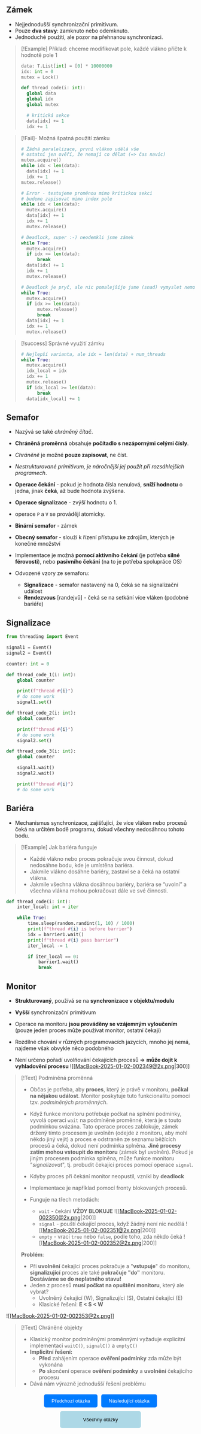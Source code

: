## Zámek
- Nejjednodušší synchronizační primitivum.
- Pouze **dva stavy**: zamknuto nebo odemknuto.
- Jednoduché použití, ale pozor na přehnanou synchronizaci.

>[!Example] Příklad: chceme modifikovat pole, každé vlákno přičte k hodnotě pole $1$
>```Python
>data: T.List[int] = [0] * 10000000
>idx: int = 0
>mutex = Lock()
>
>def thread_code(i: int):
>	global data
>	global idx
>	global mutex
>
>	# kritická sekce
>	data[idx] += 1
>	idx += 1
>```

>[!Fail]- Možná špatná použití zámku
>```Python
># Žádná paralelizace, první vlákno udělá vše
># ostatní jen ověří, že nemají co dělat (=> čas navíc)
>mutex.acquire()
>while idx < len(data):
>	data[idx] += 1
>	idx += 1
>mutex.release()
>```
>
>```Python
># Error - testujeme proměnou mimo kritickou sekci
># budeme zapisovat mimo index pole
>while idx < len(data):
>	mutex.acquire()
>	data[idx] += 1
>	idx += 1
>	mutex.release()
>```
>
>```Python
># Deadlock, super :-) neodemkli jsme zámek
>while True:
>	mutex.acquire()
>	if idx >= len(data):
>		break
>	data[idx] += 1
>	idx += 1
>	mutex.release()
>```
>
>```Python
># Deadlock je pryč, ale nic pomalejšíjo jsme (snad) vymyslet nemohli
>while True:
>	mutex.acquire()
>	if idx >= len(data):
>		mutex.release()
>		break
>	data[idx] += 1
>	idx += 1
>	mutex.release()
>```

>[!success] Správné využití zámku
>```Python
># Nejlepší varianta, ale idx = len(data) + num_threads
>while True:
>	mutex.acquire()
>	idx_local = idx
>	idx += 1
>	mutex.release()
>	if idx_local >= len(data):
>		break
>	data[idx_local] += 1
>```

## Semafor
- Nazývá se také *chráněný čítač*.
- **Chráněná proměnná** obsahuje **počítadlo s nezápornými celými čísly**.
- *Chráněně* je možné **pouze zapisovat**, ne číst.
- *Nestrukturované primitivum, je náročnější jej použít při rozsáhlejších programech*.
- **Operace čekání** - pokud je hodnota čísla nenulová, **sníží hodnotu** o jedna, jinak **čeká**, až bude hodnota zvýšena.
- **Operace signalizace** - zvýší hodnotu o $1$.
- operace `P` a `V` se provádějí atomicky.

- **Binární semafor** - zámek
- **Obecný semafor** - slouží k řízení přístupu ke zdrojům, kterých je konečné množství

- Implementace je možná **pomocí aktivního čekání** (je potřeba **silné férovosti**), nebo **pasivního čekání** (na to je potřeba spolupráce OS)

- Odvozené vzory ze semaforu:
	- **Signalizace** - semafor nastavený na 0, čeká se na signalizační událost
	- **Rendezvous** \[randejvů\] - čeká se na setkání více vláken (podobné bariéře)

## Signalizace
```Python
from threading import Event

signal1 = Event()
signal2 = Event()

counter: int = 0

def thread_code_1(i: int):
	global counter

	print(f"thread #{i}")
	# do some work
	signal1.set()

def thread_code_2(i: int):
	global counter

	print(f"thread #{i}")
	# do some work
	signal2.set()

def thread_code_3(i: int):
	global counter

	signal1.wait()
	signal2.wait()

	print(f"thread #{i}")
	# do some work
```

## Bariéra
- Mechanismus synchronizace, zajišťující, že více vláken nebo procesů čeká na určitém bodě programu, dokud všechny nedosáhnou tohoto bodu.

>[!Example] Jak bariéra funguje
>- Každé vlákno nebo proces pokračuje svou činnost, dokud nedosáhne bodu, kde je umístěna bariéra.
>- Jakmile vlákno dosáhne bariéry, zastaví se a čeká na ostatní vlákna.
>- Jakmile všechna vlákna dosáhnou bariéry, bariéra se “uvolní” a všechna vlákna mohou pokračovat dále ve své činnosti.


```Python
def thread_code(i: int):
	inter_local: int = iter

	while True:
		time.sleep(random.randint(1, 10) / 1000)
		print(f"thread #{i} is before barrier")
		idx = barrier1.wait()
		print(f"thread #{i} pass barrier")
		iter_local -= 1

		if iter_local == 0:
			barrier1.wait()
			break
```

## Monitor
- **Strukturovaný**, používá se na **synchronizace v objektu/modulu**
- **Vyšší** synchronizační primitivum
- Operace na monitoru **jsou prováděny se vzájemným vyloučením** (pouze jeden proces může používat monitor, ostatní čekají)
- Rozdílné chování v různých programovacích jazycích, mnoho jej nemá, najdeme však obvykle něco podobného

- Není určeno pořadí uvolňování čekajících procesů $\Rightarrow$ **může dojít k vyhladovění procesu**
![[MacBook-2025-01-02-002349@2x.png|300]]

>[!Text] Podmíněná proměnná
>- Občas je potřeba, aby **proces**, který je právě v monitoru, **počkal na nějakou událost**. Monitor poskytuje tuto funkcionalitu pomocí tzv. *podmíněných proměnných*.
>
>- Když funkce monitoru potřebuje počkat na splnění podmínky, vyvolá operaci `wait` na podmíněné proměnné, která je s touto podmínkou svázána. Tato operace proces zablokuje, zámek držený tímto procesem je uvolněn (odejde z monitoru, aby mohl někdo jiný vejít) a proces e odstraněn ze seznamu běžících procesů a čeká, dokud není podmínka splněna. **Jiné procesy zatím mohou vstoupit do monitoru** (zámek byl uvolněn). Pokud je jiným procesem podmínka splněna, může funkce monitoru "*signalizovat*", tj. probudit čekající proces pomocí operace `signal`.
>- Kdyby proces při čekání monitor neopustil, vznikl by **deadlock**
>- Implementace je například pomocí fronty blokovaných procesů.
>- Funguje na třech metodách:
>	- `wait` - čekání **VŽDY BLOKUJE** 
>	  ![[MacBook-2025-01-02-002350@2x.png|200]]
>	- `signal` - pouští čekající proces, když žádný není nic nedělá 
>	  ![[MacBook-2025-01-02-002351@2x.png|200]]
>	- `empty` - vrací `true` nebo `false`, podle toho, zda někdo čeká 
>	  ![[MacBook-2025-01-02-002352@2x.png|200]]
>
>**Problém**:
>- Při **uvolnění** čekající proces pokračuje a "**vstupuje**" do monitoru, **signalizující** proces ale také **pokračuje "do"** monitoru. **Dostáváme se do neplatného stavu!**
>- Jeden z procesů **musí počkat na opuštění monitoru**, který ale vybrat?
>	- Uvolněný čekající (W), Signalizující (S), Ostatní čekající (E)
>	- Klasické řešení: **E < S < W**

![[MacBook-2025-01-02-002353@2x.png]]

>[!Text] Chráněné objekty
>- Klasický monitor podmíněnými proměnnými vyžaduje explicitní implementaci `waitC()`, `signalC()` a `emptyC()`
>- **Implicitní řešení:**
>	- **Před** zahájením operace **ověření podmínky** zda může být vykonána
>	- **Po** skončení operace **ověření podmínky** a **uvolnění** čekajícího procesu
>- Dává nám výrazně jednodušší řešení problému

<div style="text-align: center; margin-top: 20px;">
    <!-- Horní tlačítka -->
    <div style="display: flex; justify-content: center; gap: 10px; margin-bottom: 10px;">
        <a href="obsidian://open?vault=SZZ-Otazky2024&file=Obor%20AINF-VS%2FPovinn%C4%9B%20voliteln%C3%A9%20p%C5%99edm%C4%9Bty%2FAlgoritmy%20pro%20kritickou%20sekci" style="text-decoration: none;">
            <button style="padding: 10px 20px; background-color: #007BFF; color: white; border: none; border-radius: 5px; cursor: pointer;">
                Předchozí otázka
            </button>
        </a>
        <a href="obsidian://open?vault=SZZ-Otazky2024&file=Obor%20AINF-VS%2FPovinn%C4%9B%20voliteln%C3%A9%20p%C5%99edm%C4%9Bty%2FProst%C5%99edky%20pro%20synchronizaci%20vl%C3%A1ken" style="text-decoration: none;">
            <button style="padding: 10px 20px; background-color: #007BFF; color: white; border: none; border-radius: 5px; cursor: pointer;">
                Následující otázka
            </button>
        </a>
    </div>
    <!-- Spodní tlačítko -->
    <a href="obsidian://open?vault=SZZ-Otazky2024&file=Obor%20AINF-VS%2F2.%20Povinn%C4%9B%20voliteln%C3%A9%20p%C5%99edm%C4%9Bty" style="text-decoration: none;">
        <button style="padding: 15px 30px; background-color: #ADD8E6; color: black; border: none; border-radius: 5px; cursor: pointer; width: 43%;">
            Všechny otázky
        </button>
    </a>
</div>